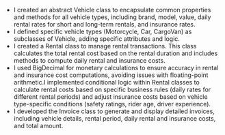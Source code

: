 - I created an abstract Vehicle class to encapsulate common properties and methods for all vehicle types, including brand, model, value, daily rental rates for short and long-term rentals, and insurance rates.
- I defined specific vehicle types (Motorcycle, Car, CargoVan) as subclasses of Vehicle, adding specific attributes and logic.
- I created a Rental class to manage rental transactions. This class calculates the total rental cost based on the rental duration and includes methods to compute daily rental and insurance costs.
- I used BigDecimal for monetary calculations to ensure accuracy in rental and insurance cost computations, avoiding issues with floating-point arithmetic.I implemented conditional logic within Rental classes to calculate rental costs based on specific business rules (daily rates for different rental periods) and adjust insurance costs based on vehicle type-specific conditions (safety ratings, rider age, driver experience).
- I developed the Invoice class to generate and display detailed invoices, including vehicle details, rental period, daily rental and insurance costs, and total amount.